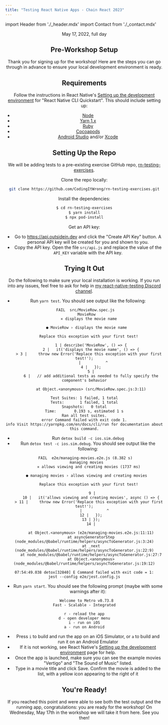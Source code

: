 ```yaml
---
title: "Testing React Native Apps - Chain React 2023"
---
```


import Header from './_header.mdx'
import Contact from './_contact.mdx'

<Header />

May 17, 2022, full day

## Pre-Workshop Setup

Thank you for signing up for the workshop! Here are the steps you can go through in advance to ensure your local development environment is ready.

## Requirements

Follow the instructions in React Native's [Setting up the development environment](https://reactnative.dev/docs/environment-setup) for "React Native CLI Quickstart". This should include setting up:

- [Node](https://nodejs.org)
- [Yarn 1.x](https://classic.yarnpkg.com/lang/en/)
- [Ruby](https://www.ruby-lang.org/)
- [Cocoapods](https://cocoapods.org/)
- [Android Studio](https://developer.android.com/studio) and/or [Xcode](https://developer.apple.com/xcode/)

## Setting Up the Repo

We will be adding tests to a pre-existing exercise GitHub repo, [rn-testing-exercises](https://github.com/CodingItWrong/rn-testing-exercises).

Clone the repo locally:

```bash
git clone https://github.com/CodingItWrong/rn-testing-exercises.git
```

Install the dependencies:

```bash
$ cd rn-testing-exercises
$ yarn install
$ npx pod-install
```

Get an API key:

- Go to <https://api.outsidein.dev> and click the "Create API Key" button. A personal API key will be created for you and shown to you.
- Copy the API key. Open the file `src/api.js` and replace the value of the `API_KEY` variable with the API key.

## Trying It Out

Do the following to make sure your local installation is working. If you run into any issues, feel free to ask for help in [my react-native-testing Discord channel](https://discord.gg/jVXCxZPF6f).

- Run `yarn test`. You should see output like the following:

```text
 FAIL  src/MovieRow.spec.js
  MovieRow
    ✕ displays the movie name

  ● MovieRow › displays the movie name

    Replace this exception with your first test!

      1 | describe('MovieRow', () => {
      2 |   it('displays the movie name', () => {
    > 3 |     throw new Error('Replace this exception with your first test!');
        |           ^
      4 |   });
      5 |
      6 |   // add additional tests as needed to fully specify the component's behavior

      at Object.<anonymous> (src/MovieRow.spec.js:3:11)

Test Suites: 1 failed, 1 total
Tests:       1 failed, 1 total
Snapshots:   0 total
Time:        0.193 s, estimated 1 s
Ran all test suites.
error Command failed with exit code 1.
info Visit https://yarnpkg.com/en/docs/cli/run for documentation about this command.
```

- Run `detox build -c ios.sim.debug`
- Run `detox test -c ios.sim.debug`. You should see output like the following:

```text
 FAIL  e2e/managing-movies.e2e.js (8.382 s)
  managing movies
    ✕ allows viewing and creating movies (1737 ms)

  ● managing movies › allows viewing and creating movies

    Replace this exception with your first test!

       9 |
      10 |   it('allows viewing and creating movies', async () => {
    > 11 |     throw new Error('Replace this exception with your first test!');
         |           ^
      12 |   });
      13 | });
      14 |

      at Object.<anonymous> (e2e/managing-movies.e2e.js:11:11)
      at asyncGeneratorStep (node_modules/@babel/runtime/helpers/asyncToGenerator.js:3:24)
      at _next (node_modules/@babel/runtime/helpers/asyncToGenerator.js:22:9)
      at node_modules/@babel/runtime/helpers/asyncToGenerator.js:27:7
      at Object.<anonymous> (node_modules/@babel/runtime/helpers/asyncToGenerator.js:19:12)

07:54:49.038 detox[32840] E Command failed with exit code = 1:
jest --config e2e/jest.config.js
```

- Run `yarn start`. You should see the following prompt (maybe with some warnings after it):

```
  Welcome to Metro v0.73.8
Fast - Scalable - Integrated

r - reload the app
d - open developer menu
i - run on iOS
a - run on Android
```

- Press `i` to build and run the app on an iOS Simulator, or `a` to build and run it on an Android Emulator
- If it is not working, see React Native's [Setting up the development environment](https://reactnative.dev/docs/environment-setup) page for help.
- Once the app is launched, make sure you can see the example movies "Vertigo" and "The Sound of Music" listed.
- Type in a movie title and click Save. Confirm the movie is added to the list, with a yellow icon appearing to the right of it

## You're Ready!

If you reached this point and were able to see both the test output and the running app, congratulations: you are ready for the workshop! On Wednesday, May 17th in the workshop we will take it from here. See you then!

<Contact />
